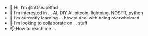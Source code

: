 - 👋 Hi, I’m @nOseJoBfad
- 👀 I’m interested in ... AI, DIY AI, bitcoin, lightning, NOSTR, python
- 🌱 I’m currently learning ... how to deal with being overwhelmed
- 💞️ I’m looking to collaborate on ...  stuff
- 📫 How to reach me ...

<!---
nOseJoBfad/nOseJoBfad is a ✨ special ✨ repository because its `README.md` (this file) appears on your GitHub profile.
You can click the Preview link to take a look at your changes.
--->
